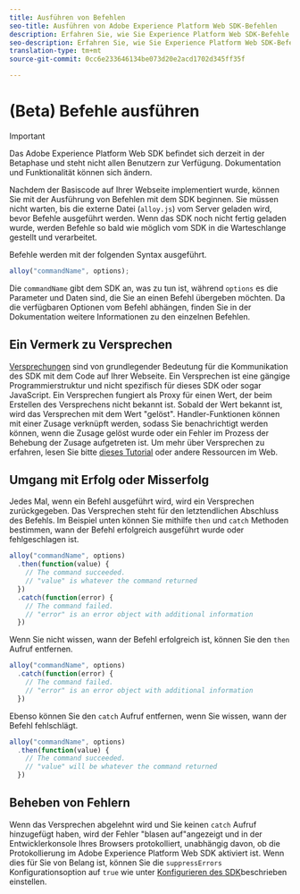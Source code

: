 ```yaml
---
title: Ausführen von Befehlen
seo-title: Ausführen von Adobe Experience Platform Web SDK-Befehlen
description: Erfahren Sie, wie Sie Experience Platform Web SDK-Befehle ausführen
seo-description: Erfahren Sie, wie Sie Experience Platform Web SDK-Befehle ausführen
translation-type: tm+mt
source-git-commit: 0cc6e233646134be073d20e2acd1702d345ff35f

---
```



# (Beta) Befehle ausführen

>[!IMPORTANT]
>
>Das Adobe Experience Platform Web SDK befindet sich derzeit in der Betaphase und steht nicht allen Benutzern zur Verfügung. Dokumentation und Funktionalität können sich ändern.

Nachdem der Basiscode auf Ihrer Webseite implementiert wurde, können Sie mit der Ausführung von Befehlen mit dem SDK beginnen. Sie müssen nicht warten, bis die externe Datei \(`alloy.js`\) vom Server geladen wird, bevor Befehle ausgeführt werden. Wenn das SDK noch nicht fertig geladen wurde, werden Befehle so bald wie möglich vom SDK in die Warteschlange gestellt und verarbeitet.

Befehle werden mit der folgenden Syntax ausgeführt.

```javascript
alloy("commandName", options);
```

Die `commandName` gibt dem SDK an, was zu tun ist, während `options` es die Parameter und Daten sind, die Sie an einen Befehl übergeben möchten. Da die verfügbaren Optionen vom Befehl abhängen, finden Sie in der Dokumentation weitere Informationen zu den einzelnen Befehlen.

## Ein Vermerk zu Versprechen

[Versprechungen](https://developer.mozilla.org/en-US/docs/Web/JavaScript/Reference/Global_Objects/Promise) sind von grundlegender Bedeutung für die Kommunikation des SDK mit dem Code auf Ihrer Webseite. Ein Versprechen ist eine gängige Programmierstruktur und nicht spezifisch für dieses SDK oder sogar JavaScript. Ein Versprechen fungiert als Proxy für einen Wert, der beim Erstellen des Versprechens nicht bekannt ist. Sobald der Wert bekannt ist, wird das Versprechen mit dem Wert &quot;gelöst&quot;. Handler-Funktionen können mit einer Zusage verknüpft werden, sodass Sie benachrichtigt werden können, wenn die Zusage gelöst wurde oder ein Fehler im Prozess der Behebung der Zusage aufgetreten ist. Um mehr über Versprechen zu erfahren, lesen Sie bitte [dieses Tutorial](https://javascript.info/promise-basics) oder andere Ressourcen im Web.

## Umgang mit Erfolg oder Misserfolg

Jedes Mal, wenn ein Befehl ausgeführt wird, wird ein Versprechen zurückgegeben. Das Versprechen steht für den letztendlichen Abschluss des Befehls. Im Beispiel unten können Sie mithilfe `then` und `catch` Methoden bestimmen, wann der Befehl erfolgreich ausgeführt wurde oder fehlgeschlagen ist.

```javascript
alloy("commandName", options)
  .then(function(value) {
    // The command succeeded.
    // "value" is whatever the command returned
  })
  .catch(function(error) {
    // The command failed.
    // "error" is an error object with additional information
  })
```

Wenn Sie nicht wissen, wann der Befehl erfolgreich ist, können Sie den `then` Aufruf entfernen.

```javascript
alloy("commandName", options)
  .catch(function(error) {
    // The command failed.
    // "error" is an error object with additional information
  })
```

Ebenso können Sie den `catch` Aufruf entfernen, wenn Sie wissen, wann der Befehl fehlschlägt.

```javascript
alloy("commandName", options)
  .then(function(value) {
    // The command succeeded.
    // "value" will be whatever the command returned
  })
```

## Beheben von Fehlern

Wenn das Versprechen abgelehnt wird und Sie keinen `catch` Aufruf hinzugefügt haben, wird der Fehler &quot;blasen auf&quot;angezeigt und in der Entwicklerkonsole Ihres Browsers protokolliert, unabhängig davon, ob die Protokollierung im Adobe Experience Platform Web SDK aktiviert ist. Wenn dies für Sie von Belang ist, können Sie die `suppressErrors` Konfigurationsoption auf `true` wie unter [Konfigurieren des SDK](configuring-the-sdk.md)beschrieben einstellen.
